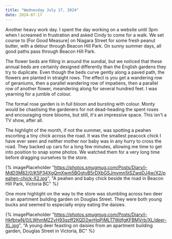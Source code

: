 ```yaml
---
title: "Wednesday July 17, 2024"
date: 2024-07-17
---
```

Another heavy work day.  I spent the day working on a website until 3pm when I screamed in frustration and asked Cindy to come for a walk.  We set course to [For Good Measure] on Niagara Street for some fresh peanut butter, with a detour through Beacon Hill Park.  On sunny summer days, all good paths pass through Beacon Hill Park.

The flower beds are filling in around the sundial, but we noticed that these annual beds are certainly designed differently than the English gardens they try to duplicate.  Even though the beds curve gently along a paved path, the flowers are planted in straight rows.  The effect is you get a wandering row of geraniums, then a parallel wandering row of impatiens, then a parallel row of another flower, meandering along for several hundred feet.  I was yearning for a jumble of colour.

The formal rose garden is in full bloom and bursting with colour.  Monty would be chastising the gardeners for not dead-heading the spent roses and encouraging more blooms, but still, it's an impressive space.  This isn't a TV show, after all.

The highlight of the month, if not the summer, was spotting a peahen escorting a tiny chick across the road.  It was the smallest peacock chick I have ever seen and neither mother nor baby was in any hurry to cross the road.  They backed up cars for a long few minutes, allowing me time to get into position to snap some photos.  We watched them for a very long time before dragging ourselves to the store.

{% imagePlaceholder "https://photos.smugmug.com/Posts/Diary/i-MdD3M82/0/K5P34XgQmXwm5BGgtvB5rDXbGSJmvmn5tSZwqDJ4w/X2/peahen-chick-X2.jpg", "A peahen and baby chick beside the road in Beacon Hill Park, Victoria BC" %}

One more highlight on the way to the store was stumbling across two deer in an apartment building garden on Douglas Street.  They were both young bucks and seemed to especially enjoy eating the daisies.  

{% imagePlaceholder "https://photos.smugmug.com/Posts/Diary/i-HkfbtwN/0/LWhmMZZvH93qzff2KQD2wrHqPjMLT7WdfgKFBMVrb/XL/deer-XL.jpg", "A young deer feasting on daisies from an apartment building garden, Douglas Street in Victoria, BC" %}
